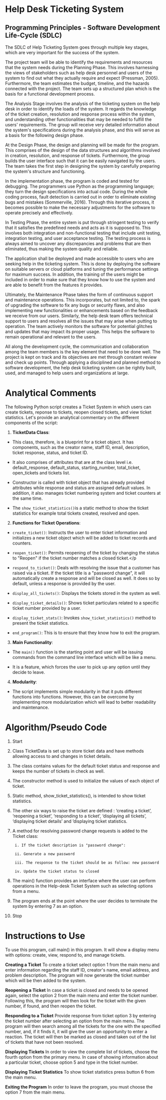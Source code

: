 # Help Desk Ticketing System
## Programming Principles - Software Development Life-Cycle (SDLC)
The SDLC of Help Ticketing System goes through multiple key stages, which are very important for the success of the system.  

The project team will be able to identify the requirements and resources that the system needs during the Planning Phase. This involves harnessing the views of stakeholders such as help desk personnel and users of the system to find out what they actually require and expect (Pressman, 2005). Furthermore, the team estimates the budget, timeline, and the hazards connected with the project. The team sets up a structured plan which is the basis for a functional development process.

The Analysis Stage involves the analysis of the ticketing system on the help desk in order to identify the loads of the system. It regards the knowledge of the ticket creation, resolution and response process within the system, and understanding other functionalities that may be needed to fulfill the users' requirements. The group will receive very detailed information about the system's specifications during the analysis phase, and this will serve as a basis for the following design phase.

At the Design Phase, the design and planning will be made for the program. This comprises of the design of the data structures and algorithms involved in creation, resolution, and response of tickets. Furthermore, the group builds the user interface such that it can be easily navigated by the users. The team takes the first step in designing the system by carefully preparing the system's structure and functioning.

In the implementation phase, the program is coded and tested for debugging. The programmers use Python as the programming language; they turn the design specifications into actual code. During the whole coding process, fault detection is carried out in order to eliminate existing bugs and mistakes (Sommerville, 2016). Through this iterative process, it becomes possible to make the necessary adjustments for the software to operate precisely and effectively.

In Testing Phase, the entire system is put through stringent testing to verify that it satisfies the predefined needs and acts as it is supposed to. This involves both integration and non-functional testing that include unit testing, integration testing, and user acceptance testing. The testing process is always aimed to uncover any discrepancies and problems that are then eliminated, thus making the system quality and reliable.

The application shall be deployed and made accessible to users who are seeking help in the ticketing system. This is done by deploying the software on suitable servers or cloud platforms and tuning the performance settings for maximum success. In addition, the training of the users might be included in order to make sure that they know how to use the system and are able to benefit from the features it provides.

Ultimately, the Maintenance Phase takes the form of continuous support and maintenance operations. This incorporates, but not limited to, the spark of upgrading the software to fix any bugs or security flaws, and also implementing new functionalities or enhancements based on the feedback we receive from our users. Similarly, the help desk team offers technical support to users and resolves all the issues that may arise when putting to operation. The team actively monitors the software for potential glitches and updates that may impact its proper usage. This helps the software to remain operational and relevant to the users.

All along the development cycle, the communication and collaboration among the team members is the key element that need to be done well. The project is kept on track and its objectives are met through constant review and check up points. Through applying a disciplined and planned method to software development, the help desk ticketing system can be rightly built, used, and managed to help users and organizations at large.



# Analytical Comments
The following Python script creates a Ticket System in which users can create tickets, reponse to tickets, reopen closed tickets, and view ticket statistics. Let's provide an analytical commentary on the different components of the script:

1. **TicketData Class**:
- This class, therefore, is a blueprint for a ticket object. It has components, such as the creator name, staff ID, email, description, ticket response, status, and ticket ID.

- It also comprises of attributes that are at the class level i.e. default_response, default_status, starting_number, total_ticket, open_tickets and tickets list.

- Constructor is called with ticket object that has already provided attributes while response and status are assigned default values. In addition, it also manages ticket numbering system and ticket counters at the same time.

- The `show_ticket_statistics()`is a static method to show the ticket statistics for example total tickets created, resolved and open.


2. **Functions for Ticket Operations**:
- `create_ticket()`: Instructs the user to enter ticket information and initializes a new ticket object which will be added to ticket records and counters.

- `reopen_ticket()`: Permits reopening of the ticket by changing the status to "Reopen" if the ticket number matches a closed ticket.</p

- `respond_to_ticket()`: Deals with resolving the issue that a customer has raised via a ticket. If the ticket title is a "password change", it will automatically create a response and will be closed as well. It does so by default, unless a response is provided by the user.

- `display_all_tickets()`: Displays the tickets stored in the system as well.

- `display_ticket_details()`: Shows ticket particulars related to a specific ticket number provided by a user.

- `display_ticket_stats()`: Invokes `show_ticket_statistics()` method to present the ticket statistics.

- `end_program()`: This is to ensure that they know how to exit the program.


3. **Main Functionality**:
- The `main()` function is the starting point and user will be issuing commands from the command line interface which will be like a menu.

- It is a feature, which forces the user to pick up any option until they decide to leave.


4. **Modularity**:
- The script implements simple modularity in that it puts different functions into functions. However, this can be overcome by implementing more modularization which will lead to better readability and maintenance.



# Algorithm/Pseudo Code
1. Start

2. Class TicketData is set up to store ticket data and have methods allowing access to and changes in ticket details.

3. The class contains values for the default ticket status and response and keeps the number of tickets in check as well.

4. The constructor method is used to initialize the values of each object of ticket.

5. Static method, show_ticket_statistics(), is intended to show ticket statistics.

6. The other six ways to raise the ticket are defined : ‘creating a ticket’, ‘reopening a ticket’, ‘responding to a ticket’, ‘displaying all tickets’, ‘displaying ticket details’ and ’displaying ticket statistics.

7. A method for resolving password change requests is added to the Ticket class: 

        i. If the ticket description is "password change": 

        ii. Generate a new password

        iii. The response to the ticket should be as follow: new password

        iv. Update the ticket status to closed

8. The main() function provides an interface where the user can perform operations in the Help-desk Ticket System such as selecting options from a menu.

9. The program ends at the point where the user decides to terminate the system by entering 7 as an option.

10. Stop



# Instructions to Use
To use this program, call main() in this program. It will show a display menu with options: create, view, respond to, and manage tickets.

**Creating a Ticket**
To create a ticket select option 1 from the main menu and enter information regarding the staff ID, creator's name, email address, and problem description. The program will now generate the ticket number which will be then added to the system.

**Reopening a Ticket**
In case a ticket is closed and needs to be opened again, select the option 2 from the main menu and enter the ticket number. Following this, the program will then look for the ticket with the given number, if found, and then reopen the ticket.

**Responding to a Ticket**
Provide response from ticket option 3 by entering the ticket number after selecting an option from the main menu. The program will then search among all the tickets for the one with the specified number, and, if it finds it, it will give the user an opportunity to enter a reaction. The ticket will then be marked as closed and taken out of the list of tickets that have not been resolved.

**Displaying Tickets**
In order to view the complete list of tickets, choose the fourth option from the primary menu. In case of showing information about a particular ticket, choose option 5 and type in the ticket number.

**Displaying Ticket Statistics**
To show ticket statistics press button 6 from the main menu.

**Exiting the Program**
In order to leave the program, you must choose the option 7 from the main menu.
